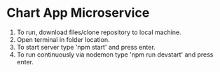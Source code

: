 # Chart App Microservice

1. To run, download files/clone repository to local machine. 
2. Open terminal in folder location.
3. To start server type 'npm start' and press enter.
4. To run continuously via nodemon type 'npm run devstart' and press enter.
